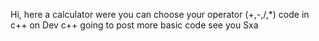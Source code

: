 Hi,
here a calculator were you can choose your operator (+,-,/,*)
code in c++ on Dev c++ 
going to post more basic code
see you
Sxa
